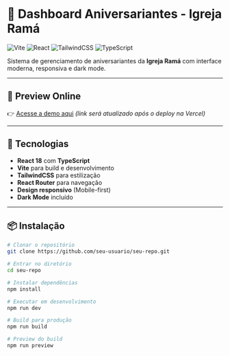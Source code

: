 # 🎂 Dashboard Aniversariantes - Igreja Ramá

![Vite](https://img.shields.io/badge/vite-646CFF?style=for-the-badge&logo=vite&logoColor=white)
![React](https://img.shields.io/badge/react-20232A?style=for-the-badge&logo=react&logoColor=61DAFB)
![TailwindCSS](https://img.shields.io/badge/tailwindcss-38B2AC?style=for-the-badge&logo=tailwind-css&logoColor=white)
![TypeScript](https://img.shields.io/badge/typescript-3178C6?style=for-the-badge&logo=typescript&logoColor=white)

Sistema de gerenciamento de aniversariantes da **Igreja Ramá** com interface moderna, responsiva e dark mode.

---

## 🔗 Preview Online
👉 [Acesse a demo aqui](https://niver.alfabiz.com.br) *(link será atualizado após o deploy na Vercel)*

---

## 🚀 Tecnologias

- **React 18** com **TypeScript**
- **Vite** para build e desenvolvimento
- **TailwindCSS** para estilização
- **React Router** para navegação
- **Design responsivo** (Mobile-first)
- **Dark Mode** incluído

---

## 📦 Instalação

```bash
# Clonar o repositório
git clone https://github.com/seu-usuario/seu-repo.git

# Entrar no diretório
cd seu-repo

# Instalar dependências
npm install

# Executar em desenvolvimento
npm run dev

# Build para produção
npm run build

# Preview do build
npm run preview
